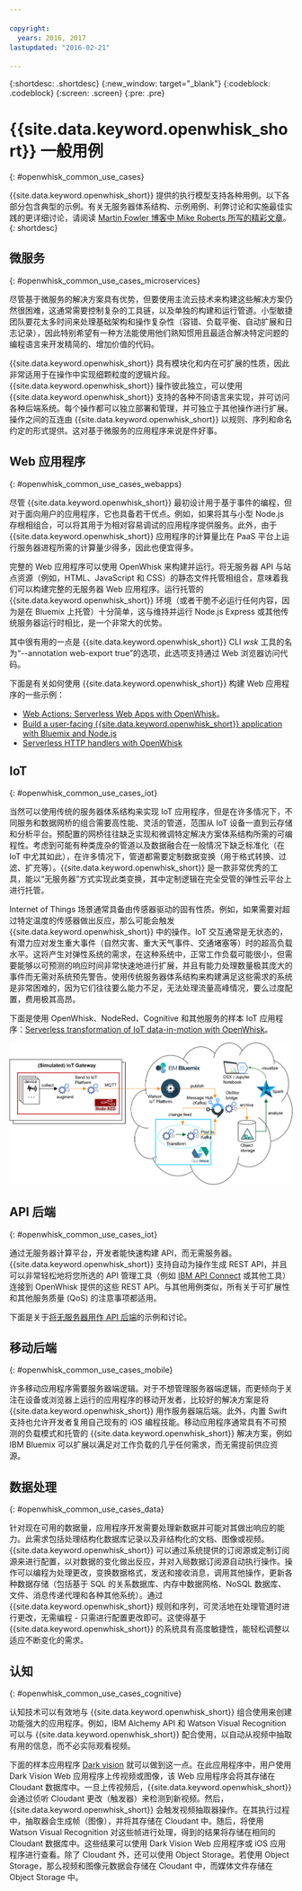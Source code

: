 ```yaml
---

copyright:
  years: 2016, 2017
lastupdated: "2016-02-21"

---
```


{:shortdesc: .shortdesc}
{:new_window: target="_blank"}
{:codeblock: .codeblock}
{:screen: .screen}
{:pre: .pre}

# {{site.data.keyword.openwhisk_short}} 一般用例
{: #openwhisk_common_use_cases}

{{site.data.keyword.openwhisk_short}} 提供的执行模型支持各种用例。以下各部分包含典型的示例。有关无服务器体系结构、示例用例、利弊讨论和实施最佳实践的更详细讨论，请阅读 [Martin Fowler 博客中 Mike Roberts 所写的精彩文章](https://martinfowler.com/articles/serverless.html)。
{: shortdesc}

## 微服务
{: #openwhisk_common_use_cases_microservices}

尽管基于微服务的解决方案具有优势，但要使用主流云技术来构建这些解决方案仍然很困难，这通常需要控制复杂的工具链，以及单独的构建和运行管道。小型敏捷团队要花太多时间来处理基础架构和操作复杂性（容错、负载平衡、自动扩展和日志记录），因此特别希望有一种方法能使用他们熟知惯用且最适合解决特定问题的编程语言来开发精简的、增加价值的代码。 

{{site.data.keyword.openwhisk_short}} 具有模块化和内在可扩展的性质，因此非常适用于在操作中实现细颗粒度的逻辑片段。{{site.data.keyword.openwhisk_short}} 操作彼此独立，可以使用 {{site.data.keyword.openwhisk_short}} 支持的各种不同语言来实现，并可访问各种后端系统。每个操作都可以独立部署和管理，并可独立于其他操作进行扩展。操作之间的互连由 {{site.data.keyword.openwhisk_short}} 以规则、序列和命名约定的形式提供。这对基于微服务的应用程序来说是件好事。

## Web 应用程序
{: #openwhisk_common_use_cases_webapps}

尽管 {{site.data.keyword.openwhisk_short}} 最初设计用于基于事件的编程，但对于面向用户的应用程序，它也具备若干优点。例如，如果将其与小型 Node.js 存根相组合，可以将其用于为相对容易调试的应用程序提供服务。此外，由于 {{site.data.keyword.openwhisk_short}} 应用程序的计算量比在 PaaS 平台上运行服务器进程所需的计算量少得多，因此也便宜得多。 

完整的 Web 应用程序可以使用 OpenWhisk 来构建并运行。将无服务器 API 与站点资源（例如，HTML、JavaScript 和 CSS）的静态文件托管相组合，意味着我们可以构建完整的无服务器 Web 应用程序。运行托管的 {{site.data.keyword.openwhisk_short}} 环境（或者干脆不必运行任何内容，因为是在 Bluemix 上托管）十分简单，这与维持并运行 Node.js Express 或其他传统服务器运行时相比，是一个非常大的优势。

其中很有用的一点是 {{site.data.keyword.openwhisk_short}} CLI *wsk* 工具的名为“--annotation web-export true”的选项，此选项支持通过 Web 浏览器访问代码。

下面是有关如何使用 {{site.data.keyword.openwhisk_short}} 构建 Web 应用程序的一些示例：
- [Web Actions: Serverless Web Apps with OpenWhisk](https://medium.com/openwhisk/web-actions-serverless-web-apps-with-openwhisk-f21db459f9ba)。
- [Build a user-facing {{site.data.keyword.openwhisk_short}} application with Bluemix and Node.js](https://www.ibm.com/developerworks/cloud/library/cl-openwhisk-node-bluemix-user-facing-app/index.html)
- [Serverless HTTP handlers with OpenWhisk](https://medium.com/openwhisk/serverless-http-handlers-with-openwhisk-90a986cc7cdd)

## IoT
{: #openwhisk_common_use_cases_iot}

当然可以使用传统的服务器体系结构来实现 IoT 应用程序，但是在许多情况下，不同服务和数据网桥的组合需要高性能、灵活的管道，范围从 IoT 设备一直到云存储和分析平台。预配置的网桥往往缺乏实现和微调特定解决方案体系结构所需的可编程性。考虑到可能有种类庞杂的管道以及数据融合在一般情况下缺乏标准化（在 IoT 中尤其如此），在许多情况下，管道都需要定制数据变换（用于格式转换、过滤、扩充等）。{{site.data.keyword.openwhisk_short}} 是一款非常优秀的工具，能以“无服务器”方式实现此类变换，其中定制逻辑在完全受管的弹性云平台上进行托管。

Internet of Things 场景通常具备由传感器驱动的固有性质。例如，如果需要对超过特定温度的传感器做出反应，那么可能会触发 {{site.data.keyword.openwhisk_short}} 中的操作。IoT 交互通常是无状态的，有潜力应对发生重大事件（自然灾害、重大天气事件、交通堵塞等）时的超高负载水平。这将产生对弹性系统的需求，在这种系统中，正常工作负载可能很小，但需要能够以可预测的响应时间非常快速地进行扩展，并且有能力处理数量极其庞大的事件而无需对系统预先警告。使用传统服务器体系结构来构建满足这些需求的系统是非常困难的，因为它们往往要么能力不足，无法处理流量高峰情况，要么过度配置，费用极其高昂。

下面是使用 OpenWhisk、NodeRed、Cognitive 和其他服务的样本 IoT 应用程序：[Serverless transformation of IoT data-in-motion with OpenWhisk](https://medium.com/openwhisk/serverless-transformation-of-iot-data-in-motion-with-openwhisk-272e36117d6c#.akt3ocjdt)。

![IoT 解决方案体系结构示例](images/IoT_solution_architecture_example.png)

## API 后端
{: #openwhisk_common_use_cases_iot}

通过无服务器计算平台，开发者能快速构建 API，而无需服务器。{{site.data.keyword.openwhisk_short}} 支持自动为操作生成 REST API，并且可以非常轻松地将您所选的 API 管理工具（例如 [IBM API Connect](https://www-03.ibm.com/software/products/en/api-connect) 或其他工具）连接到 OpenWhisk 提供的这些 REST API。与其他用例类似，所有关于可扩展性和其他服务质量 (QoS) 的注意事项都适用。 

下面是关于[将无服务器用作 API 后端](https://martinfowler.com/articles/serverless.html#ACoupleOfExamples)的示例和讨论。

## 移动后端
{: #openwhisk_common_use_cases_mobile}

许多移动应用程序需要服务器端逻辑。对于不想管理服务器端逻辑，而更倾向于关注在设备或浏览器上运行的应用程序的移动开发者，比较好的解决方案是将 {{site.data.keyword.openwhisk_short}} 用作服务器端后端。此外，内置 Swift 支持也允许开发者复用自己现有的 iOS 编程技能。移动应用程序通常具有不可预测的负载模式和托管的 {{site.data.keyword.openwhisk_short}} 解决方案，例如 IBM Bluemix 可以扩展以满足对工作负载的几乎任何需求，而无需提前供应资源。

## 数据处理
{: #openwhisk_common_use_cases_data}

针对现在可用的数据量，应用程序开发需要处理新数据并可能对其做出响应的能力。此需求包括处理结构化数据库记录以及非结构化的文档、图像或视频。{{site.data.keyword.openwhisk_short}} 可以通过系统提供的订阅源或定制订阅源来进行配置，以对数据的变化做出反应，并对入局数据订阅源自动执行操作。操作可以编程为处理更改，变换数据格式，发送和接收消息，调用其他操作，更新各种数据存储（包括基于 SQL 的关系数据库、内存中数据网格、NoSQL 数据库、文件、消息传递代理和各种其他系统）。通过 {{site.data.keyword.openwhisk_short}} 规则和序列，可灵活地在处理管道时进行更改，无需编程 - 只需进行配置更改即可。这使得基于 {{site.data.keyword.openwhisk_short}} 的系统具有高度敏捷性，能轻松调整以适应不断变化的需求。

## 认知
{: #openwhisk_common_use_cases_cognitive}

认知技术可以有效地与 {{site.data.keyword.openwhisk_short}} 组合使用来创建功能强大的应用程序。例如，IBM Alchemy API 和 Watson Visual Recognition 可以与 {{site.data.keyword.openwhisk_short}} 配合使用，以自动从视频中抽取有用的信息，而不必实际观看视频。 

下面的样本应用程序 [Dark vision](https://github.com/IBM-Bluemix/openwhisk-darkvisionapp) 就可以做到这一点。在此应用程序中，用户使用 Dark Vision Web 应用程序上传视频或图像，该 Web 应用程序会将其存储在 Cloudant 数据库中。一旦上传视频后，{{site.data.keyword.openwhisk_short}} 会通过侦听 Cloudant 更改（触发器）来检测到新视频。然后，{{site.data.keyword.openwhisk_short}} 会触发视频抽取器操作。在其执行过程中，抽取器会生成帧（图像），并将其存储在 Cloudant 中。随后，将使用 Watson Visual Recognition 对这些帧进行处理，得到的结果将存储在相同的 Cloudant 数据库中。这些结果可以使用 Dark Vision Web 应用程序或 iOS 应用程序进行查看。除了 Cloudant 外，还可以使用 Object Storage。若使用 Object Storage，那么视频和图像元数据会存储在 Cloudant 中，而媒体文件存储在 Object Storage 中。
